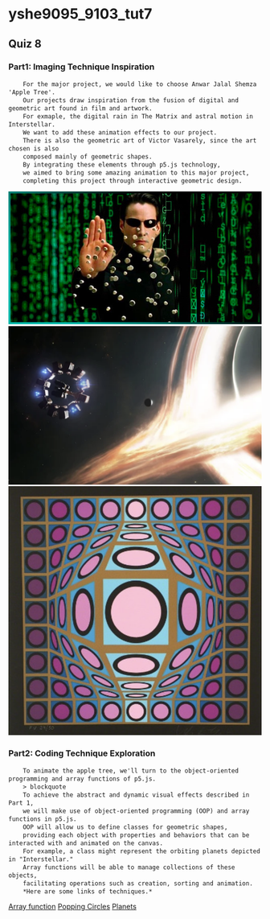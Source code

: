 # yshe9095_9103_tut7
## Quiz 8 
### Part1: Imaging Technique Inspiration
        For the major project, we would like to choose Anwar Jalal Shemza 'Apple Tree'.
        Our projects draw inspiration from the fusion of digital and geometric art found in film and artwork.
        For exmaple, the digital rain in The Matrix and astral motion in Interstellar.
        We want to add these animation effects to our project.
        There is also the geometric art of Victor Vasarely, since the art chosen is also
        composed mainly of geometric shapes.
        By integrating these elements through p5.js technology,
        we aimed to bring some amazing animation to this major project,
        completing this project through interactive geometric design.
![Inspiration from The Matrix](assets/The_Matrix.jpeg)
![Inspiration from Interstellar](assets/Interstellar.png)
![Inspiration from Victor Vasarely](assets/Victor_Vasarely.png)
### Part2: Coding Technique Exploration
        To animate the apple tree, we'll turn to the object-oriented programming and array functions of p5.js.
        > blockquote
        To achieve the abstract and dynamic visual effects described in Part 1,
        we will make use of object-oriented programming (OOP) and array functions in p5.js.
        OOP will allow us to define classes for geometric shapes,       
        providing each object with properties and behaviors that can be interacted with and animated on the canvas.
        For example, a class might represent the orbiting planets depicted in "Interstellar."
        Array functions will be able to manage collections of these objects, 
        facilitating operations such as creation, sorting and animation.
        *Here are some links of techniques.*
[Array function](https://happycoding.io/tutorials/p5js/array-functions)
[Popping Circles](https://happycoding.io/tutorials/p5js/creating-classes/popping-circles)
[Planets](https://happycoding.io/tutorials/p5js/creating-classes/planets)